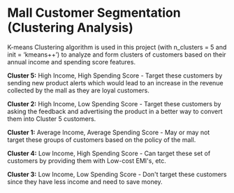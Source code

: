 # Mall Customer Segmentation (Clustering Analysis)

K-means Clustering algorithm is used in this project (with n_clusters = 5 and init = ‘kmeans++’) to analyze and form clusters of customers based on their annual income and spending score features.

**Cluster 5:**
High Income, High Spending Score - Target these customers by sending new product alerts which would lead to an increase in the revenue collected by the mall as they are loyal customers.

**Cluster 2:**
High Income, Low Spending Score - Target these customers by asking the feedback and advertising the product in a better way to convert them into Cluster 5 customers.

**Cluster 1:**
Average Income, Average Spending Score - May or may not target these groups of customers based on the policy of the mall.

**Cluster 4:**
Low Income, High Spending Score - Can target these set of customers by providing them with Low-cost EMI's, etc.

**Cluster 3:**
Low Income, Low Spending Score - Don't target these customers since they have less income and need to save money.
